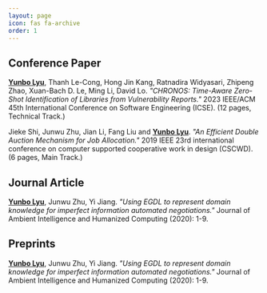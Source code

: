 ```yaml
---
layout: page
icon: fas fa-archive
order: 1
---
```

## Conference Paper
**<u>Yunbo Lyu</u>**, Thanh Le-Cong, Hong Jin Kang, Ratnadira Widyasari, Zhipeng Zhao, Xuan-Bach D. Le, Ming Li, David Lo. <em>"CHRONOS: Time-Aware Zero-Shot Identification of Libraries from Vulnerability Reports."</em> 2023 IEEE/ACM 45th International Conference on Software Engineering (ICSE). (12 pages, Technical Track.)

Jieke Shi, Junwu Zhu, Jian Li, Fang Liu and **<u>Yunbo Lyu</u>**. <em>"An Efficient Double Auction Mechanism for Job Allocation." </em> 2019 IEEE 23rd international conference on computer supported cooperative work in design (CSCWD). (6 pages, Main Track.) 

## Journal Article
**<u>Yunbo Lyu</u>**, Junwu Zhu, Yi Jiang. <em>"Using EGDL to represent domain knowledge for imperfect information automated negotiations."</em> Journal of Ambient Intelligence and Humanized Computing (2020): 1-9.

## Preprints
**<u>Yunbo Lyu</u>**, Junwu Zhu, Yi Jiang. <em>"Using EGDL to represent domain knowledge for imperfect information automated negotiations."</em> Journal of Ambient Intelligence and Humanized Computing (2020): 1-9.